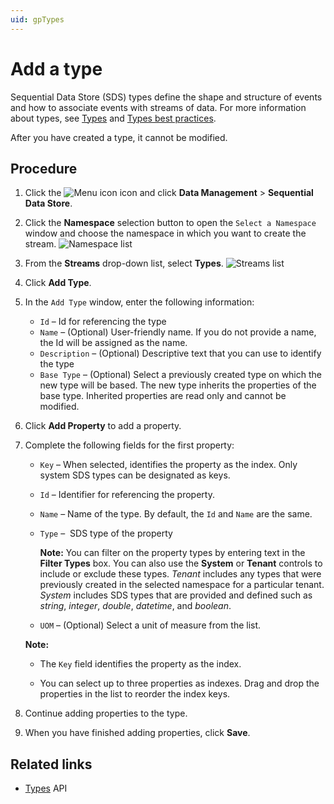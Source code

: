 ```yaml
---
uid: gpTypes
---
```


# Add a type

Sequential Data Store (SDS) types define the shape and structure of events and how to associate events with streams of data. For more information about types, see [Types](xref:ccTypes) and [Types best practices](xref:bpTypes).

After you have created a type, it cannot be modified. 

## Procedure

1. Click the ![Menu icon](../images/menu-icon.png) icon and click **Data Management** > **Sequential Data Store**.

1. Click the **Namespace** selection button to open the `Select a Namespace` window and choose the namespace in which you want to create the stream.  ![Namespace list](../images/sds-namespace.png)

1. From the **Streams** drop-down list, select **Types**. ![Streams list](../images/sds-types-procedure-types-list.png)

1. Click **Add Type**.

1. In the `Add Type` window, enter the following information:

   - `Id` &ndash; Id for referencing the type
   - `Name` &ndash; (Optional) User-friendly name. If you do not provide a name, the Id will be assigned as the name.
   - `Description` &ndash; (Optional) Descriptive text that you can use to identify the type
   - `Base Type` &ndash; (Optional) Select a previously created type on which the new type will be based. The new type inherits the properties of the base type. Inherited properties are read only and cannot be modified.

1. Click  **Add Property** to add a property.

1. Complete the following fields for the first property:
   - `Key` &ndash;  When selected, identifies the property as the index. Only system SDS types can be designated as keys. 
   
   - `Id` &ndash; Identifier for referencing the property.
   
   - `Name` &ndash; Name of the type. By default, the `Id` and `Name` are the same. 
   
   - `Type` &ndash;  SDS type of the property
   
     **Note:** You can filter on the property types by entering text in the **Filter Types** box. You can also use the **System** or **Tenant** controls to include or exclude these types. *Tenant* includes any types that were previously created in the selected namespace for a particular tenant. *System* includes SDS types that are provided and defined such as *string*, *integer*, *double*, *datetime*, and *boolean*.
   
   - `UOM` &ndash; (Optional) Select a unit of measure from the list. 
   
   **Note:**
   
   - The `Key` field identifies the property as the index.
   
   - You can select up to three properties as indexes. Drag and drop the properties in the list to reorder the index keys.
   
1. Continue adding properties to the type.

1. When you have finished adding properties, click **Save**.

## Related links

- [Types](xref:sds-types) API
